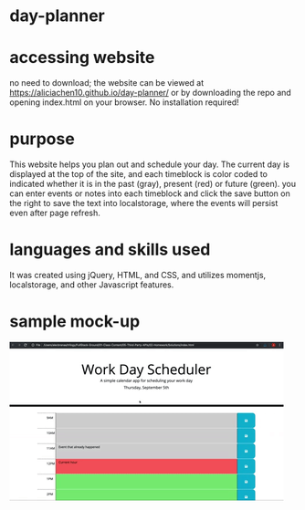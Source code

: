 # day-planner

# accessing website
no need to download; the website can be viewed at  https://aliciachen10.github.io/day-planner/ or by downloading the repo and opening index.html on your browser. No installation required!

# purpose 
This website helps you plan out and schedule your day. The current day is displayed at the top of the site, and each timeblock is color coded to indicated whether it is in the past (gray), present (red) or future (green). you can enter events or notes into each timeblock and click the save button on the right to save the text into localstorage, where the events will persist even after page refresh. 

# languages and skills used
It was created using jQuery, HTML, and CSS, and utilizes momentjs, localstorage, and other Javascript features. 

# sample mock-up
![demo](assets/demo.gif)
